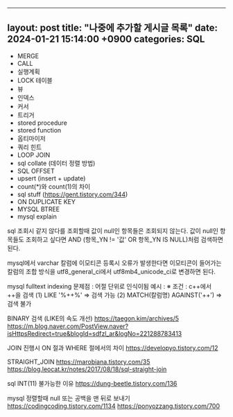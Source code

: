 ---
layout: post
title:  "나중에 추가할 게시글 목록"
date:   2024-01-21 15:14:00 +0900
categories:  SQL
----

- MERGE
- CALL
- 실행계획
- LOCK 테이블
- 뷰
- 인덱스
- 커서
- 트리거
- stored procedure
- stored function
- 옵티마이저​
- 쿼리 힌트
- LOOP JOIN
- sql collate (데이터 정렬 방법)
- SQL OFFSET
- upsert (insert + update)
- count(*)와 count(1)의 차이
- sql stuff (https://gent.tistory.com/344)
- ON DUPLICATE KEY 
- MYSQL BTREE 
- mysql explain 


sql 조회시 같지 않다를 조회할때
값이 null인 항목들은 조회되지 않는다.
값이 null인 항목들도 조회하고 싶다면 AND (항목_YN != '값' OR 항목_YN IS NULL)처럼 검색하면 된다. 


mysql에서 varchar 칼럼에 이모티콘 등록시 오류가 발생한다면 이모티콘이 들어가는 칼럼의 조합 방식을 utf8_general_ci에서 utf8mb4_unicode_ci로 변경하면 된다. 




mysql fulltext indexing
문제점 : 어절 단위로 인식이됨
예시 :
※ 조건 : c++에서 ++을 검색
(1) LIKE '%++%' => 검색 가능
(2) MATCH(칼럼명) AGAINST('++') => 검색 불가




BINARY 검색 (LIKE의 속도 개선)
https://taegon.kim/archives/5
https://m.blog.naver.com/PostView.naver?isHttpsRedirect=true&blogId=sdfzl_ar&logNo=221288783413


JOIN 진행시 ON 절과 WHERE 절에서의 차이
https://developyo.tistory.com/12

STRAIGHT_JOIN
https://marobiana.tistory.com/35
https://blog.leocat.kr/notes/2017/08/18/sql-straight-join

sql INT(11) 불가능한 이유
https://dung-beetle.tistory.com/136

mysql 정렬할때 null 또는 공백을 맨 뒤로 보내기
https://codingcoding.tistory.com/1134
https://ponyozzang.tistory.com/700
